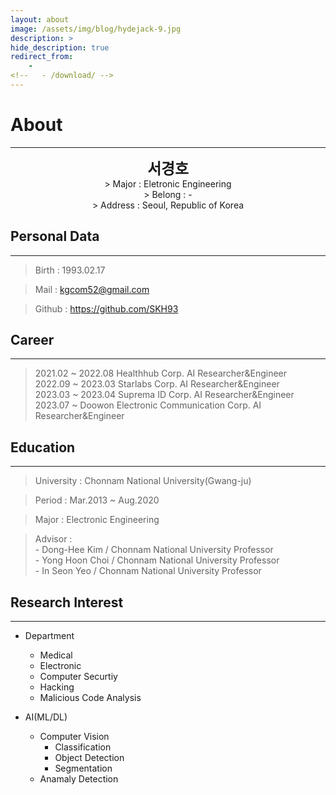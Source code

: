 ```yaml
---
layout: about
image: /assets/img/blog/hydejack-9.jpg
description: >
hide_description: true
redirect_from:
    -
<!--   - /download/ -->
---
```


# About

<!--author-->
* * *
<center>
<span style="font-size:170%; font-weight:bold">서경호<br></span>
</center>

<center> >&nbsp;Major : Eletronic Engineering <br> 
    >&nbsp;Belong : - <br> 
    >&nbsp;Address : Seoul, Republic of Korea <br>
</center>

## Personal Data
---
> Birth : 1993.02.17

> Mail : kgcom52@gmail.com

> Github : <a href="https://github.com/SKH93">https://github.com/SKH93

## Career
---
> 2021.02 ~ 2022.08 Healthhub Corp. AI Researcher&Engineer<br>
> 2022.09 ~ 2023.03 Starlabs Corp. AI Researcher&Engineer<br>
> 2023.03 ~ 2023.04 Suprema ID Corp. AI Researcher&Engineer<br>
> 2023.07 ~         Doowon Electronic Communication Corp. AI Researcher&Engineer<br>

## Education
---
> University : Chonnam National University(Gwang-ju)

> Period : Mar.2013 ~ Aug.2020 

> Major : Electronic Engineering

> Advisor :<br>
    - Dong-Hee Kim / Chonnam National University Professor<br>
    - Yong Hoon Choi / Chonnam National University Professor<br>
    - In Seon Yeo / Chonnam National University Professor<br>

## Research Interest
---
* Department
    + Medical
    + Electronic
    + Computer Securtiy
    + Hacking
    + Malicious Code Analysis

* AI(ML/DL)
    + Computer Vision
        + Classification
        + Object Detection
        + Segmentation
    + Anamaly Detection

